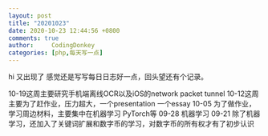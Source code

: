 ```yaml
---
layout: post
title: "20201023"
date: 2020-10-23 12:44:56 +0800
comments: true
author:     CodingDonkey
categories: [php,每天写一点]
---
```


hi 又出现了
感觉还是写写每日日志好一点，回头望还有个记录。

10-19这周主要研究手机端离线OCR以及iOS的network packet tunnel
10-12这周主要为了赶作业，压力超大，一个presentation 一个essay
10-05 为了做作业，学习周边材料，主要集中在机器学习 PyTorch等
09-28 机器学习
09-21 除了机器学习，还加入了关键词扩展和数字币的学习，对数字币的所有权才有了初步认识





